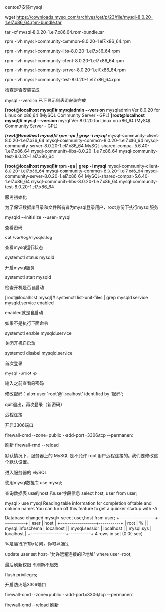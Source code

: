 centos7安装mysql

wget https://downloads.mysql.com/archives/get/p/23/file/mysql-8.0.20-1.el7.x86_64.rpm-bundle.tar

tar -xf mysql-8.0.20-1.el7.x86_64.rpm-bundle.tar

rpm -ivh mysql-community-common-8.0.20-1.el7.x86_64.rpm 

rpm -ivh mysql-community-libs-8.0.20-1.el7.x86_64.rpm 

rpm -ivh mysql-community-client-8.0.20-1.el7.x86_64.rpm 

rpm -ivh mysql-community-server-8.0.20-1.el7.x86_64.rpm

rpm -ivh mysql-community-test-8.0.20-1.el7.x86_64.rpm

检查是否安装完成

mysql --version  已下显示则表明安装完成

**[root@localhost mysql]# mysqladmin --version**
mysqladmin  Ver 8.0.20 for Linux on x86_64 (MySQL Community Server - GPL)
**[root@localhost mysql]# mysql --version**
mysql  Ver 8.0.20 for Linux on x86_64 (MySQL Community Server - GPL)

***[root@localhost mysql]# rpm -qa | grep -i mysql***
mysql-community-client-8.0.20-1.el7.x86_64
mysql-community-common-8.0.20-1.el7.x86_64
mysql-community-server-8.0.20-1.el7.x86_64
MySQL-shared-compat-5.6.40-1.el7.x86_64
mysql-community-libs-8.0.20-1.el7.x86_64
mysql-community-test-8.0.20-1.el7.x86_64

**[root@localhost mysql]# rpm -qa | grep -i mysql**
mysql-community-client-8.0.20-1.el7.x86_64
mysql-community-common-8.0.20-1.el7.x86_64
mysql-community-server-8.0.20-1.el7.x86_64
MySQL-shared-compat-5.6.40-1.el7.x86_64
mysql-community-libs-8.0.20-1.el7.x86_64
mysql-community-test-8.0.20-1.el7.x86_64

服务初始化

为了保证数据库目录和文件所有者为mysql登录用户，root身份下执行mysql服务

mysqld --initialize --user=mysql

查看密码

cat /var/log/mysqld.log

查看mysql运行状态

systemctl status mysqld

开启mysql服务

systemctl start mysqld

检查开机是否自启动

[root@localhost mysql]# systemctl list-unit-files | grep mysqld.service
mysqld.service                                enabled

enabled就是自启动

如果不是执行下面命令

systemctl  enable  mysqld.service

关闭开机自启动

systemctl  disabel  mysqld.service

首次登录

mysql -uroot -p 

输入之前查看的密码

修改密码：alter user 'root'@'localhost' identified by '密码';

quit退出，再次登录（新密码）

远程连接

开启3306端口

firewall-cmd --zone=public --add-port=3306/tcp --permanent

刷新 firewall-cmd --reload

默认情况下，服务器上的 MySQL 是不允许 root 用户远程连接的。我们要修改这个默认设置。

进入服务器的 MySQL

使用mysql数据库  use mysql;

查询数据表 use的host 和user字段信息  select host, user from user;

mysql> use mysql
Reading table information for completion of table and column names
You can turn off this feature to get a quicker startup with -A

Database changed
mysql> select user,host from user;
+------------------+-----------+
| user             | host      |
+------------------+-----------+
| root             | %         |
| mysql.infoschema | localhost |
| mysql.session    | localhost |
| mysql.sys        | localhost |
+------------------+-----------+
4 rows in set (0.00 sec)

%是运行所有ip访问，你可以通过

update  user set host='允许远程连接的IP地址' where user=root;

最后刷新权限  不刷新不起效

flush privileges;

开启防火墙3306端口

firewall-cmd --zone=public --add-port=3306/tcp --permanent

firewall-cmd --reload 刷新





